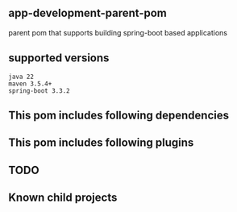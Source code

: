 ## app-development-parent-pom

parent pom that supports building spring-boot based applications

## supported versions

    java 22
    maven 3.5.4+
    spring-boot 3.3.2

## This pom includes following dependencies

## This pom includes following plugins

## TODO

## Known child projects

